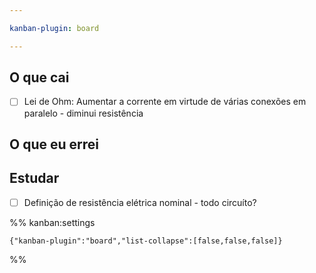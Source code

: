 ```yaml
---

kanban-plugin: board

---
```


## O que cai

- [ ] Lei de Ohm: Aumentar a corrente em virtude de várias conexões em paralelo - diminui resistência


## O que eu errei



## Estudar

- [ ] Definição de resistência elétrica nominal - todo circuíto?




%% kanban:settings
```
{"kanban-plugin":"board","list-collapse":[false,false,false]}
```
%%